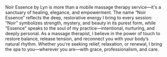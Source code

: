 Noir Essence by Lyn is more than a mobile massage therapy service—it's a sanctuary of healing, elegance, and empowerment. The name “Noir Essence” reflects the deep, restorative energy I bring to every session: “Noir” symbolizes strength, mystery, and beauty in its purest form, while “Essence” speaks to the soul of my practice—intentional, nurturing, and deeply personal.
As a massage therapist, I believe in the power of touch to restore balance, release tension, and reconnect you with your body’s natural rhythm. Whether you're seeking relief, relaxation, or renewal, I bring the spa to you—wherever you are—with grace, professionalism, and care.
